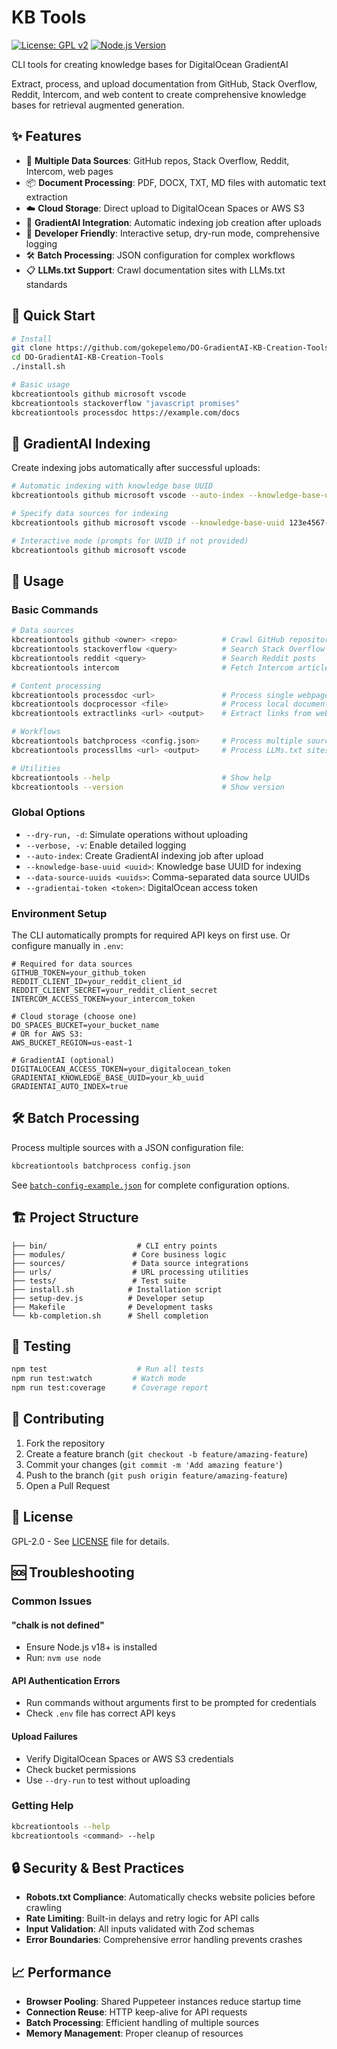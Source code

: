 # KB Tools

[![License: GPL v2](https://img.shields.io/badge/License-GPL%20v2-blue.svg)](https://www.gnu.org/licenses/gpl-2.0)
[![Node.js Version](https://img.shields.io/badge/node-%3E%3D18.0.0-brightgreen)](https://nodejs.org/)

CLI tools for creating knowledge bases for DigitalOcean GradientAI

Extract, process, and upload documentation from GitHub, Stack Overflow, Reddit, Intercom, and web content to create comprehensive knowledge bases for retrieval augmented generation.

## ✨ Features

- 🚀 **Multiple Data Sources**: GitHub repos, Stack Overflow, Reddit, Intercom, web pages
- 📦 **Document Processing**: PDF, DOCX, TXT, MD files with automatic text extraction
- ☁️ **Cloud Storage**: Direct upload to DigitalOcean Spaces or AWS S3
- 🤖 **GradientAI Integration**: Automatic indexing job creation after uploads
- 🔧 **Developer Friendly**: Interactive setup, dry-run mode, comprehensive logging
- 🛠️ **Batch Processing**: JSON configuration for complex workflows
- 📋 **LLMs.txt Support**: Crawl documentation sites with LLMs.txt standards

## 🚀 Quick Start

```bash
# Install
git clone https://github.com/gokepelemo/DO-GradientAI-KB-Creation-Tools.git
cd DO-GradientAI-KB-Creation-Tools
./install.sh

# Basic usage
kbcreationtools github microsoft vscode
kbcreationtools stackoverflow "javascript promises"
kbcreationtools processdoc https://example.com/docs
```

## 🤖 GradientAI Indexing

Create indexing jobs automatically after successful uploads:

```bash
# Automatic indexing with knowledge base UUID
kbcreationtools github microsoft vscode --auto-index --knowledge-base-uuid 123e4567-e89b-12d3-a456-426614174000

# Specify data sources for indexing
kbcreationtools github microsoft vscode --knowledge-base-uuid 123e4567-e89b-12d3-a456-426614174000 --data-source-uuids "uuid1,uuid2,uuid3"

# Interactive mode (prompts for UUID if not provided)
kbcreationtools github microsoft vscode
```

## 📖 Usage

### Basic Commands

```bash
# Data sources
kbcreationtools github <owner> <repo>          # Crawl GitHub repository
kbcreationtools stackoverflow <query>          # Search Stack Overflow
kbcreationtools reddit <query>                 # Search Reddit posts
kbcreationtools intercom                       # Fetch Intercom articles

# Content processing
kbcreationtools processdoc <url>               # Process single webpage
kbcreationtools docprocessor <file>            # Process local documents
kbcreationtools extractlinks <url> <output>    # Extract links from webpage

# Workflows
kbcreationtools batchprocess <config.json>     # Process multiple sources
kbcreationtools processllms <url> <output>     # Process LLMs.txt sites

# Utilities
kbcreationtools --help                         # Show help
kbcreationtools --version                      # Show version
```

### Global Options

- `--dry-run, -d`: Simulate operations without uploading
- `--verbose, -v`: Enable detailed logging
- `--auto-index`: Create GradientAI indexing job after upload
- `--knowledge-base-uuid <uuid>`: Knowledge base UUID for indexing
- `--data-source-uuids <uuids>`: Comma-separated data source UUIDs
- `--gradientai-token <token>`: DigitalOcean access token

### Environment Setup

The CLI automatically prompts for required API keys on first use. Or configure manually in `.env`:

```env
# Required for data sources
GITHUB_TOKEN=your_github_token
REDDIT_CLIENT_ID=your_reddit_client_id
REDDIT_CLIENT_SECRET=your_reddit_client_secret
INTERCOM_ACCESS_TOKEN=your_intercom_token

# Cloud storage (choose one)
DO_SPACES_BUCKET=your_bucket_name
# OR for AWS S3:
AWS_BUCKET_REGION=us-east-1

# GradientAI (optional)
DIGITALOCEAN_ACCESS_TOKEN=your_digitalocean_token
GRADIENTAI_KNOWLEDGE_BASE_UUID=your_kb_uuid
GRADIENTAI_AUTO_INDEX=true
```

## 🛠️ Batch Processing

Process multiple sources with a JSON configuration file:

```bash
kbcreationtools batchprocess config.json
```

See [`batch-config-example.json`](batch-config-example.json) for complete configuration options.

## 🏗️ Project Structure

```
├── bin/                    # CLI entry points
├── modules/               # Core business logic
├── sources/               # Data source integrations
├── urls/                  # URL processing utilities
├── tests/                 # Test suite
├── install.sh            # Installation script
├── setup-dev.js          # Developer setup
├── Makefile              # Development tasks
└── kb-completion.sh      # Shell completion
```

## 🧪 Testing

```bash
npm test                    # Run all tests
npm run test:watch         # Watch mode
npm run test:coverage      # Coverage report
```

## 🤝 Contributing

1. Fork the repository
2. Create a feature branch (`git checkout -b feature/amazing-feature`)
3. Commit your changes (`git commit -m 'Add amazing feature'`)
4. Push to the branch (`git push origin feature/amazing-feature`)
5. Open a Pull Request

## 📄 License

GPL-2.0 - See [LICENSE](LICENSE) file for details.

## 🆘 Troubleshooting

### Common Issues

#### "chalk is not defined"
- Ensure Node.js v18+ is installed
- Run: `nvm use node`

#### API Authentication Errors
- Run commands without arguments first to be prompted for credentials
- Check `.env` file has correct API keys

#### Upload Failures
- Verify DigitalOcean Spaces or AWS S3 credentials
- Check bucket permissions
- Use `--dry-run` to test without uploading

### Getting Help

```bash
kbcreationtools --help
kbcreationtools <command> --help
```

## 🔒 Security & Best Practices

- **Robots.txt Compliance**: Automatically checks website policies before crawling
- **Rate Limiting**: Built-in delays and retry logic for API calls
- **Input Validation**: All inputs validated with Zod schemas
- **Error Boundaries**: Comprehensive error handling prevents crashes

## 📈 Performance

- **Browser Pooling**: Shared Puppeteer instances reduce startup time
- **Connection Reuse**: HTTP keep-alive for API requests
- **Batch Processing**: Efficient handling of multiple sources
- **Memory Management**: Proper cleanup of resources